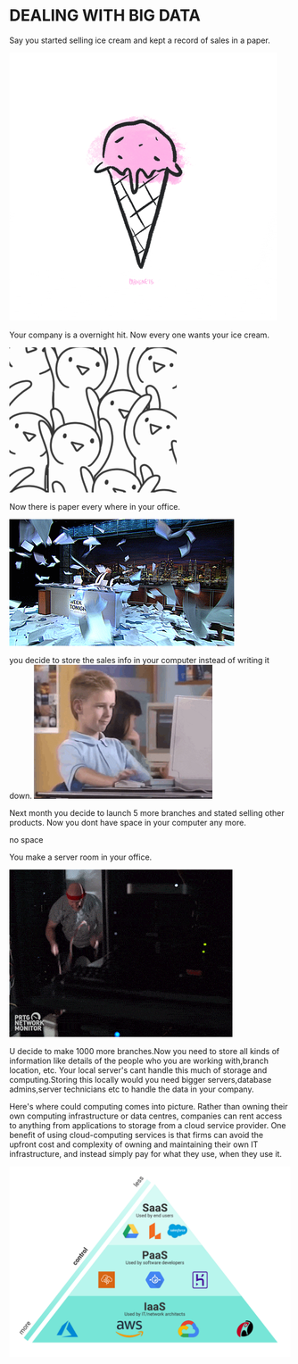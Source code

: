 
# DEALING WITH BIG DATA


Say you started selling ice cream and kept a record of sales in a paper.

![](https://github.com/ABHIJITHCV11/Big_Data_With_Hive/blob/main/gif/giphy.gif)

Your company is a overnight hit. Now every one wants your ice cream.

![](https://github.com/ABHIJITHCV11/Big_Data_With_Hive/blob/main/gif/giphy%20(1).gif)

Now there is paper every where in your office.

![](https://github.com/ABHIJITHCV11/Big_Data_With_Hive/blob/main/gif/paper.gif)

you decide to store the sales info in your computer instead of writing it down.
![](https://github.com/ABHIJITHCV11/Big_Data_With_Hive/blob/main/gif/computer.gif)

Next month you decide to launch 5 more branches and stated selling other products.
Now you dont have space in your computer any more.

no space

You make a server room in your office.

![](https://github.com/ABHIJITHCV11/Big_Data_With_Hive/blob/main/gif/server.gif)

U decide to make 1000 more branches.Now you need to store all kinds of information like
details of the people who you are working with,branch location, etc.
Your local server's cant handle this much of storage and computing.Storing this locally would 
you need bigger servers,database admins,server technicians etc to handle the data in your company.


Here's where could computing comes into picture.
Rather than owning their own computing infrastructure or data centres, companies can rent 
access to anything from applications to storage from a cloud service provider.
One benefit of using cloud-computing services is that firms can avoid the upfront cost and 
complexity of owning and maintaining their own IT infrastructure, and instead simply pay for 
what they use, when they use it.

![](https://github.com/ABHIJITHCV11/Big_Data_With_Hive/blob/main/gif/IaaS-PaaS-SaaS-slanted-control.png)






